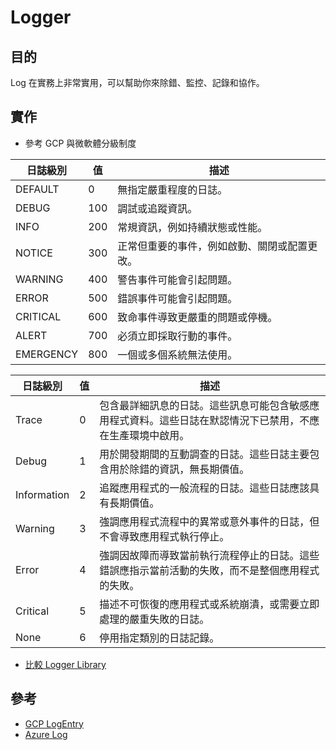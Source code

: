 # Logger

## 目的

Log 在實務上非常實用，可以幫助你來除錯、監控、記錄和協作。

## 實作

- 參考 GCP 與微軟體分級制度

| 日誌級別    | 值   | 描述                                     |
|------------|-----|------------------------------------------|
| DEFAULT    | 0   | 無指定嚴重程度的日誌。                  |
| DEBUG      | 100 | 調試或追蹤資訊。                         |
| INFO       | 200 | 常規資訊，例如持續狀態或性能。           |
| NOTICE     | 300 | 正常但重要的事件，例如啟動、關閉或配置更改。|
| WARNING    | 400 | 警告事件可能會引起問題。                |
| ERROR      | 500 | 錯誤事件可能會引起問題。                |
| CRITICAL   | 600 | 致命事件導致更嚴重的問題或停機。       |
| ALERT      | 700 | 必須立即採取行動的事件。                 |
| EMERGENCY  | 800 | 一個或多個系統無法使用。                  |


| 日誌級別   | 值  | 描述                                                                                                                           |
|------------|----|--------------------------------------------------------------------------------------------------------------------------------|
| Trace      | 0  | 包含最詳細訊息的日誌。這些訊息可能包含敏感應用程式資料。這些日誌在默認情況下已禁用，不應在生產環境中啟用。             |
| Debug      | 1  | 用於開發期間的互動調查的日誌。這些日誌主要包含用於除錯的資訊，無長期價值。                                                |
| Information| 2  | 追蹤應用程式的一般流程的日誌。這些日誌應該具有長期價值。                                                                     |
| Warning    | 3  | 強調應用程式流程中的異常或意外事件的日誌，但不會導致應用程式執行停止。                                                    |
| Error      | 4  | 強調因故障而導致當前執行流程停止的日誌。這些錯誤應指示當前活動的失敗，而不是整個應用程式的失敗。                   |
| Critical   | 5  | 描述不可恢復的應用程式或系統崩潰，或需要立即處理的嚴重失敗的日誌。                                                     |
| None       | 6  | 停用指定類別的日誌記錄。                                                                                                  |

- [比較 Logger Library](https://npmtrends.com/bunyan-vs-winston)

## 參考

- [GCP LogEntry](https://cloud.google.com/logging/docs/reference/v2/rest/v2/LogEntry)
- [Azure Log](https://learn.microsoft.com/en-us/azure/azure-functions/configure-monitoring?tabs=v2)